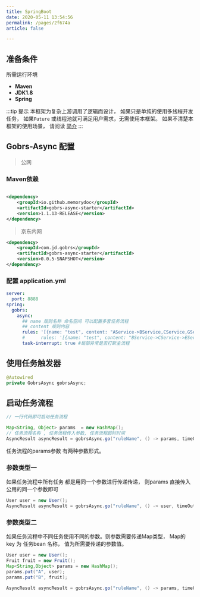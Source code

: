 ```yaml
---
title: SpringBoot 
date: 2020-05-11 13:54:56 
permalink: /pages/2f674a 
article: false

---
```


## 准备条件

所需运行环境

* **Maven**
* **JDK1.8**
* **Spring**

:::tip 提示
本框架为复杂上游调用了逻辑而设计， 如果只是单纯的使用多线程开发任务， 如果<code>Future</code> 或线程池就可满足用户需求，无需使用本框架。 如果不清楚本框架的使用场景，
请阅读 [简介](/pages/52d5c3 )
:::

## Gobrs-Async 配置

> 公网
### Maven依赖

```xml

<dependency>
    <groupId>io.github.memorydoc</groupId>
    <artifactId>gobrs-async-starter</artifactId>
    <version>1.1.13-RELEASE</version>
</dependency>
```

> 京东内网
```xml
<dependency>
    <groupId>com.jd.gobrs</groupId>
    <artifactId>gobrs-async-starter</artifactId>
    <version>0.0.5-SNAPSHOT</version>
</dependency>
```


### 配置 application.yml

```yaml
server:
  port: 8888
spring:
  gobrs:
    async:
      ## name 规则名称 命名空间 可以配置多套任务流程
      ## content 规则内容
      rules: '[{name: "test", content: "AService->BService,CService,GService,DService, FService:not;EService->FService"}]'
      #      rules: '[{name: "test", content: "BService->CService->EService->DService:not;AService->DService:not"}]'
      task-interrupt: true #局部异常是否打断主流程
```

## 使用任务触发器

```java 
@Autowired
private GobrsAsync gobrsAsync;
```

## 启动任务流程

```java 
// 一行代码即可启动任务流程

Map<String, Object> params  = new HashMap();
// 任务流程名称 , 任务流程传入参数, 任务流程超时时间 
AsyncResult asyncResult = gobrsAsync.go("ruleName", () -> params, timeOut);
```

任务流程的params参数 有两种参数形式。
### 参数类型一
如果任务流程中所有任务 都是用同一个参数进行传递传递， 则params 直接传入公用的同一个参数即可
```java 
User user = new User();
AsyncResult asyncResult = gobrsAsync.go("ruleName", () -> user, timeOut);
```


### 参数类型二
如果任务流程中不同任务使用不同的参数。则参数需要传递Map类型， Map的key 为 任务bean 名称， 值为所需要传递的参数值。

```java 
User user = new User();
Fruit fruit = new Fruit();
Map<String,Object> params = new HashMap();
params.put("A", user);
params.put("B", fruit);

AsyncResult asyncResult = gobrsAsync.go("ruleName", () -> params, timeOut);
```





